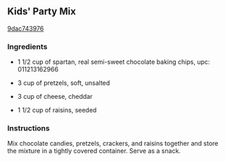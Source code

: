 ## Kids' Party Mix

[9dac743976](http://allrecipes.com/recipe/kids-party-mix/)

### Ingredients

 - 1 1/2 cup of spartan, real semi-sweet chocolate baking chips, upc: 011213162966

 - 3 cup of pretzels, soft, unsalted

 - 3 cup of cheese, cheddar

 - 1 1/2 cup of raisins, seeded

### Instructions

Mix chocolate candies, pretzels, crackers, and raisins together and store the mixture in a tightly covered container. Serve as a snack.